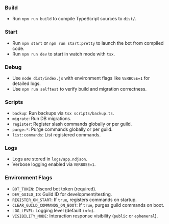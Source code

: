 ### Build
- Run `npm run build` to compile TypeScript sources to `dist/`.

### Start
- Run `npm start` or `npm run start:pretty` to launch the bot from compiled code.
- Run `npm run dev` to start in watch mode with `tsx`.

### Debug
- Use `node dist/index.js` with environment flags like `VERBOSE=1` for detailed logs.
- Use `npm run selftest` to verify build and migration correctness.

### Scripts
- `backup`: Run backups via `tsx scripts/backup.ts`.
- `migrate`: Run DB migrations.
- `register`: Register slash commands globally or per guild.
- `purge:*`: Purge commands globally or per guild.
- `list:commands`: List registered commands.

### Logs
- Logs are stored in `logs/app.ndjson`.
- Verbose logging enabled via `VERBOSE=1`.

### Environment Flags
- `BOT_TOKEN`: Discord bot token (required).
- `DEV_GUILD_ID`: Guild ID for development/testing.
- `REGISTER_ON_START`: If `true`, registers commands on startup.
- `CLEAR_GUILD_COMMANDS_ON_BOOT`: If `true`, purges guild commands on boot.
- `LOG_LEVEL`: Logging level (default `info`).
- `VISIBILITY_MODE`: Interaction response visibility (`public` or `ephemeral`).
